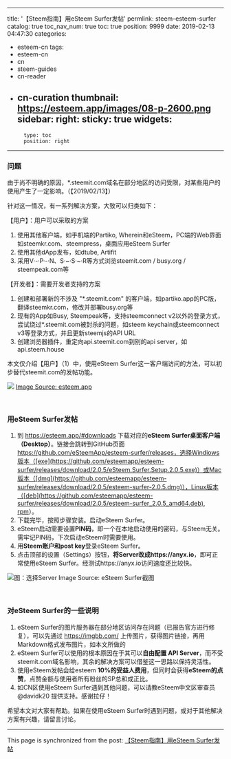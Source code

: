
---
title: '【Steem指南】用eSteem Surfer发帖'
permlink: steem-esteem-surfer
catalog: true
toc_nav_num: true
toc: true
position: 9999
date: 2019-02-13 04:47:30
categories:
- esteem-cn
tags:
- esteem-cn
- cn
- steem-guides
- cn-reader
- cn-curation
thumbnail: https://esteem.app/images/08-p-2600.png
sidebar:
    right:
        sticky: true
widgets:
    -
        type: toc
        position: right
---


### 问题

由于尚不明确的原因，*.steemit.com域名在部分地区的访问受限，对某些用户的使用产生了一定影响。（【2019/02/13】）

针对这一情况，有一系列解决方案，大致可以归类如下：

【用户】：用户可以采取的方案
1. 使用其他客户端，如手机端的Partiko, Wherein和eSteem，PC端的Web界面如steemkr.com、steempress，桌面应用eSteem Surfer
2. 使用其他dApp发布，如dtube, Artifit
3. 采用V·-·P·-·N、S·~·S·~·R等方式浏览steemit.com / busy.org / steempeak.com等

【开发者】：需要开发者支持的方案
1. 创建和部署新的不涉及 "*.steemit.com" 的客户端，如partiko.app的PC版，翻译steemkr.com，修改并部署busy.org等
2. 现有的App如Busy, Steempeak等，支持steemconnect v2以外的登录方式，尝试绕过*.steemit.com被封杀的问题，如steem keychain或steemconnect v3等登录方式，并且更新steemjs的API URL
3. 创建浏览器插件，重定向api.steemit.com到别的api server，如api.steem.house

本文仅介绍【用户】（1）中，使用eSteem Surfer这一客户端访问的方法，可以初步替代steemit.com的发帖功能。

![](https://esteem.app/images/08-p-2600.png)
[Image Source: esteem.app](https://esteem.app/)

<br />

### 用eSteem Surfer发帖

1. 到 https://esteem.app/#downloads 下载对应的**eSteem Surfer桌面客户端（Desktop）**。链接会跳转到GitHub页面 https://github.com/eSteemApp/esteem-surfer/releases，选择Windiows版本（[exe](https://github.com/esteemapp/esteem-surfer/releases/download/2.0.5/eSteem.Surfer.Setup.2.0.5.exe)）或Mac版本（[dmg](https://github.com/esteemapp/esteem-surfer/releases/download/2.0.5/esteem-surfer-2.0.5.dmg)），Linux版本（[deb](https://github.com/esteemapp/esteem-surfer/releases/download/2.0.5/esteem-surfer_2.0.5_amd64.deb), [rpm](https://github.com/esteemapp/esteem-surfer/releases/download/2.0.5/esteem-surfer-2.0.5.x86_64.rpm)）。
2. 下载完毕，按照步骤安装。启动eSteem Surfer。
3. eSteem启动需要设置**PIN码**，即一个在本地启动使用的密码，与Steem无关。需牢记PIN码，下次启动eSteem时需要使用。
4. 用**Steem账户和post key**登录eSteem Surfer。
5. 点击顶部的设置（Settings）按钮，**将Server改成https://anyx.io**，即可正常使用eSteem Surfer。经测试https://anyx.io访问速度还比较快。

![图：选择Server](https://i.ibb.co/6ZX4Rdr/image.png)
Image Source: eSteem Surfer截图

<br />

### 对eSteem Surfer的一些说明
1. eSteem Surfer的图片服务器在部分地区访问存在问题（已报告官方进行修复），可以先通过 https://imgbb.com/ 上传图片，获得图片链接，再用Markdown格式发布图片，如本文所做的
2. eSteem Surfer可以使用的根本原因在于其可以**自由配置 API Server**，而不受steemit.com域名影响，其余的解决方案可以借鉴这一思路以保持灵活性。
3. 使用eSteem发帖会给esteem **10%的受益人费用**，但同时会获得**eSteem的点赞**，点赞金额与使用者所有粉丝的SP总和成正比。
4. 如CN区使用eSteem Surfer遇到其他问题，可以请教eSteem中文区审查员 @davidk20 提供支持。感谢拉仔！

希望本文对大家有帮助。如果在使用eSteem Surfer时遇到问题，或对于其他解决方案有兴趣，请留言讨论。

- - -

This page is synchronized from the post: [【Steem指南】用eSteem Surfer发帖](https://steemit.com/@robertyan/steem-esteem-surfer)

